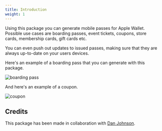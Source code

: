 ```yaml
---
title: Introduction
weight: 1
---
```


Using this package you can generate mobile passes for Apple Wallet. Possible use cases are boarding passes, event tickets, coupons, store cards, membership cards, gift cards etc. 

You can even push out updates to issued passes, making sure that they are always up-to-date on your users devices.

Here's an example of a boarding pass that you can generate with this package.

![boarding pass](/docs/laravel-mobile-pass/v1/images/boarding.jpg)

And here's an example of a coupon.

![coupon](/docs/laravel-mobile-pass/v1/images/coupon.jpg)

## Credits

This package has been made in collaboration with [Dan Johnson](DanJohnson.xyz).

